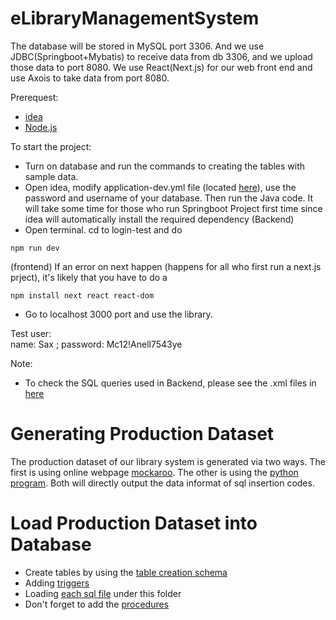# eLibraryManagementSystem

The database will be stored in MySQL port 3306. And we use JDBC(Springboot+Mybatis) to receive data from db 3306, and we upload those data to port 8080. We use React(Next.js) for our web front end and use Axois to take data from port 8080.

Prerequest:
* [idea](https://www.jetbrains.com/idea/)
* [Node.js](https://nodejs.org/en/download)

To start the project:
* Turn on database and run the commands to creating the tables with sample data.
* Open idea, modify application-dev.yml file (located [here](https://github.com/Kassaking7/eLibraryManagementSystem/blob/main/LibraryBackend/src/main/resources/application-dev.yml)), use the password and username of your database. Then run the Java code. It will take some time for those who run Springboot Project first time since idea will automatically install the required dependency (Backend)
* Open terminal. cd to login-test and do 
```
npm run dev
```
(frontend)
If an error on next happen (happens for all who first run a next.js prject), it's likely that you have to do a
```
npm install next react react-dom
```
* Go to localhost 3000 port and use the library.

Test user:  
name: Sax ; password: Mc12!Anell7543ye

Note:
* To check the SQL queries used in Backend, please see the .xml files in [here](https://github.com/Kassaking7/eLibraryManagementSystem/tree/main/LibraryBackend/src/main/resources/mapper)


# Generating Production Dataset

The production dataset of our library system is generated via two ways. The first is using online webpage [mockaroo](https://www.mockaroo.com/). The other is using the [python program](https://github.com/Kassaking7/eLibraryManagementSystem/tree/main/dataGeneration). Both will directly output the data informat of sql insertion codes.

# Load Production Dataset into Database
* Create tables by using the [table creation schema](https://github.com/Kassaking7/eLibraryManagementSystem/tree/main/schema/table_creation_schema)
* Adding [triggers](https://github.com/Kassaking7/eLibraryManagementSystem/tree/main/SQL/triggers)
* Loading [each sql file](https://github.com/Kassaking7/eLibraryManagementSystem/tree/main/SQL/Milestone2_Data/Production_Data) under this folder
* Don't forget to add the [procedures](https://github.com/Kassaking7/eLibraryManagementSystem/tree/main/SQL/functions)
